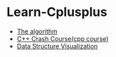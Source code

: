 # Learn-Cplusplus

- [The algorithm](https://github.com/TheAlgorithms)
- [C++ Crash Course(cpp course)](https://epdf.pub/c-weekend-crash-course.html)
- [Data Structure Visualization](https://www.cs.usfca.edu/~galles/visualization/Algorithms.html)

